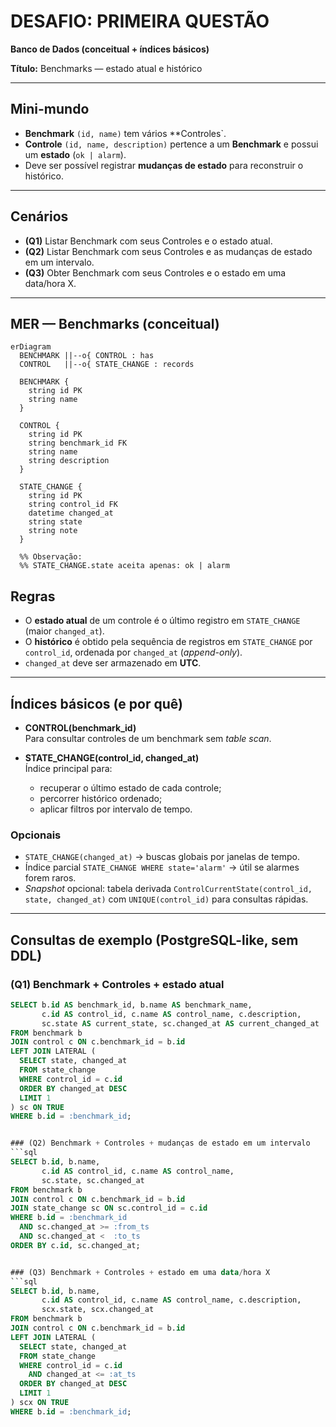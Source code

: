 # DESAFIO: PRIMEIRA QUESTÃO

**Banco de Dados (conceitual + índices básicos)**

**Título:** Benchmarks — estado atual e histórico

---

## Mini-mundo

- **Benchmark** `(id, name)` tem vários \*\*Controles`.
- **Controle** `(id, name, description)` pertence a um **Benchmark** e possui um **estado** (`ok | alarm`).
- Deve ser possível registrar **mudanças de estado** para reconstruir o histórico.

---

## Cenários

- **(Q1)** Listar Benchmark com seus Controles e o estado atual.
- **(Q2)** Listar Benchmark com seus Controles e as mudanças de estado em um intervalo.
- **(Q3)** Obter Benchmark com seus Controles e o estado em uma data/hora X.

---

## MER — Benchmarks (conceitual)

```mermaid
erDiagram
  BENCHMARK ||--o{ CONTROL : has
  CONTROL   ||--o{ STATE_CHANGE : records

  BENCHMARK {
    string id PK
    string name
  }

  CONTROL {
    string id PK
    string benchmark_id FK
    string name
    string description
  }

  STATE_CHANGE {
    string id PK
    string control_id FK
    datetime changed_at
    string state
    string note
  }

  %% Observação:
  %% STATE_CHANGE.state aceita apenas: ok | alarm
```
## Regras

- O **estado atual** de um controle é o último registro em `STATE_CHANGE` (maior `changed_at`).
- O **histórico** é obtido pela sequência de registros em `STATE_CHANGE` por `control_id`, ordenada por `changed_at` (_append-only_).
- `changed_at` deve ser armazenado em **UTC**.

---

## Índices básicos (e por quê)

- **CONTROL(benchmark_id)**  
  Para consultar controles de um benchmark sem _table scan_.

- **STATE_CHANGE(control_id, changed_at)**  
  Índice principal para:
  - recuperar o último estado de cada controle;
  - percorrer histórico ordenado;
  - aplicar filtros por intervalo de tempo.

### Opcionais

- `STATE_CHANGE(changed_at)` → buscas globais por janelas de tempo.
- Índice parcial `STATE_CHANGE WHERE state='alarm'` → útil se alarmes forem raros.
- _Snapshot_ opcional: tabela derivada `ControlCurrentState(control_id, state, changed_at)` com `UNIQUE(control_id)` para consultas rápidas.

---

## Consultas de exemplo (PostgreSQL-like, **sem DDL**)

### (Q1) Benchmark + Controles + estado atual

````sql
SELECT b.id AS benchmark_id, b.name AS benchmark_name,
       c.id AS control_id, c.name AS control_name, c.description,
       sc.state AS current_state, sc.changed_at AS current_changed_at
FROM benchmark b
JOIN control c ON c.benchmark_id = b.id
LEFT JOIN LATERAL (
  SELECT state, changed_at
  FROM state_change
  WHERE control_id = c.id
  ORDER BY changed_at DESC
  LIMIT 1
) sc ON TRUE
WHERE b.id = :benchmark_id;


### (Q2) Benchmark + Controles + mudanças de estado em um intervalo
```sql
SELECT b.id, b.name,
       c.id AS control_id, c.name AS control_name,
       sc.state, sc.changed_at
FROM benchmark b
JOIN control c ON c.benchmark_id = b.id
JOIN state_change sc ON sc.control_id = c.id
WHERE b.id = :benchmark_id
  AND sc.changed_at >= :from_ts
  AND sc.changed_at <  :to_ts
ORDER BY c.id, sc.changed_at;


### (Q3) Benchmark + Controles + estado em uma data/hora X
```sql
SELECT b.id, b.name,
       c.id AS control_id, c.name AS control_name, c.description,
       scx.state, scx.changed_at
FROM benchmark b
JOIN control c ON c.benchmark_id = b.id
LEFT JOIN LATERAL (
  SELECT state, changed_at
  FROM state_change
  WHERE control_id = c.id
    AND changed_at <= :at_ts
  ORDER BY changed_at DESC
  LIMIT 1
) scx ON TRUE
WHERE b.id = :benchmark_id;

````
